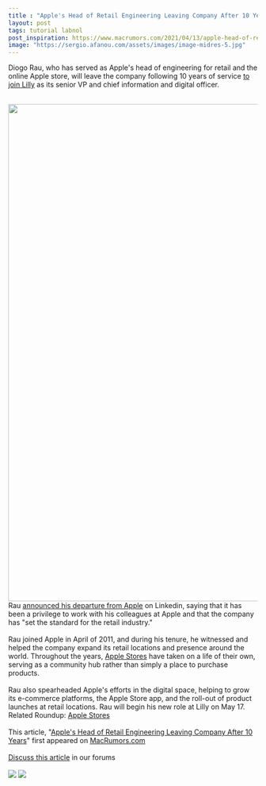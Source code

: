 ```yaml
---
title : "Apple's Head of Retail Engineering Leaving Company After 10 Years"
layout: post
tags: tutorial labnol
post_inspiration: https://www.macrumors.com/2021/04/13/apple-head-of-retail-engineering-leaving/
image: "https://sergio.afanou.com/assets/images/image-midres-5.jpg"
---
```


Diogo Rau, who has served as Apple's head of engineering for retail and the online Apple store, will leave the company following 10 years of service <a href="https://www.prnewswire.com/news-releases/diogo-rau-to-join-lilly-as-senior-vice-president-and-chief-information-and-digital-officer-301267203.html">to join Lilly</a> as its senior VP and chief information and digital officer.
<br/>

<br/>
<img src="https://images.macrumors.com/article-new/2020/05/apple-store-reopening.jpg" alt="" width="1754" height="1002" class="aligncenter size-full wp-image-742713" />
<br/>
Rau <a href="https://www.linkedin.com/feed/update/urn:li:activity:6787723004332900352/">announced his departure from Apple</a> on Linkedin, saying that it has been a privilege to work with his colleagues at Apple and that the company has "set the standard for the retail industry." 
<br/>

<br/>
Rau joined Apple in April of 2011, and during his tenure, he witnessed and helped the company expand its retail locations and presence around the world. Throughout the years, <a href="https://www.macrumors.com/roundup/apple-retail-stores/">Apple Stores</a> have taken on a life of their own, serving as a community hub rather than simply a place to purchase products. 
<br/>

<br/>
Rau also spearheaded Apple's efforts in the digital space, helping to grow its e-commerce platforms, the Apple Store app, and the roll-out of product launches at retail locations. Rau will begin his new role at Lilly on May 17.<div class="linkback">Related Roundup: <a href="https://www.macrumors.com/roundup/apple-retail-stores/">Apple Stores</a></div><br/>This article, &quot;<a href="https://www.macrumors.com/2021/04/13/apple-head-of-retail-engineering-leaving/">Apple&#039;s Head of Retail Engineering Leaving Company After 10 Years</a>&quot; first appeared on <a href="https://www.macrumors.com">MacRumors.com</a><br/><br/><a href="https://forums.macrumors.com/threads/apples-head-of-retail-engineering-leaving-company-after-10-years.2291547/">Discuss this article</a> in our forums<br/><br/><div class="feedflare">
<a href="http://feeds.macrumors.com/~ff/MacRumors-All?a=DHAqQyib2Lg:E3Ezj2luYSw:6W8y8wAjSf4"><img src="http://feeds.feedburner.com/~ff/MacRumors-All?d=6W8y8wAjSf4" border="0"></img></a> <a href="http://feeds.macrumors.com/~ff/MacRumors-All?a=DHAqQyib2Lg:E3Ezj2luYSw:qj6IDK7rITs"><img src="http://feeds.feedburner.com/~ff/MacRumors-All?d=qj6IDK7rITs" border="0"></img></a>
</div><img src="http://feeds.feedburner.com/~r/MacRumors-All/~4/DHAqQyib2Lg" height="1" width="1" alt=""/>